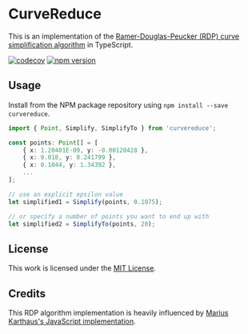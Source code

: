 # CurveReduce

This is an implementation of the [Ramer-Douglas-Peucker (RDP) curve simplification algorithm](https://en.wikipedia.org/wiki/Ramer%E2%80%93Douglas%E2%80%93Peucker_algorithm) in TypeScript.

[![codecov](https://codecov.io/gh/icooper/curvereduce-js/branch/main/graph/badge.svg?token=Jq1uPWWSxd)](https://codecov.io/gh/icooper/curvereduce-js)
[![npm version](https://badge.fury.io/js/curvereduce.svg)](https://www.npmjs.com/package/curvereduce)

## Usage

Install from the NPM package repository using `npm install --save curvereduce`.

```typescript
import { Point, Simplify, SimplifyTo } from 'curvereduce';

const points: Point[] = [
    { x: 1.20401E-09, y: -0.00120428 },
    { x: 0.018, y: 0.241799 },
    { x: 0.1044, y: 1.34392 },
    ...
];

// use an explicit epsilon value
let simplified1 = Simplify(points, 0.1075);

// or specify a number of points you want to end up with
let simplified2 = SimplifyTo(points, 20);
```
## License

This work is licensed under the [MIT License](../LICENSE.md).

## Credits

This RDP algorithm implementation is heavily influenced by [Marius Karthaus's JavaScript implementation](https://karthaus.nl/rdp/).
